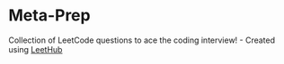 # Meta-Prep
Collection of LeetCode questions to ace the coding interview! - Created using [LeetHub](https://github.com/QasimWani/LeetHub)
